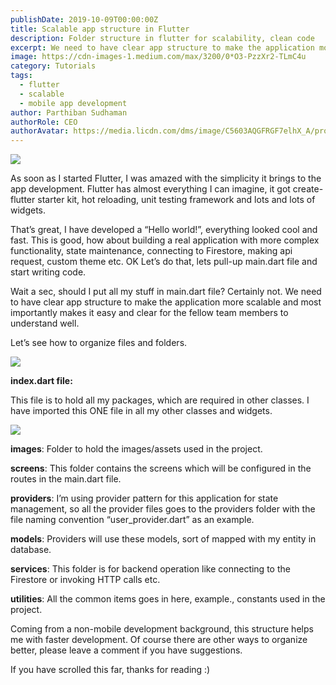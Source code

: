 ```yaml
---
publishDate: 2019-10-09T00:00:00Z
title: Scalable app structure in Flutter
description: Folder structure in flutter for scalability, clean code
excerpt: We need to have clear app structure to make the application more scalable and most importantly makes it easy and clear for the fellow team members to understand well. Let’s see how to organize files and folders.
image: https://cdn-images-1.medium.com/max/3200/0*O3-PzzXr2-TLmC4u
category: Tutorials
tags:
  - flutter
  - scalable
  - mobile app development
author: Parthiban Sudhaman
authorRole: CEO
authorAvatar: https://media.licdn.com/dms/image/C5603AQGFRGF7elhX_A/profile-displayphoto-shrink_800_800/0/1617151081605?e=1685577600&v=beta&t=gtKAwhp87sMtZtAl1wOz2qF03R41bhjYdagLTTXyY2A
---
```


![](https://cdn-images-1.medium.com/max/3200/0*O3-PzzXr2-TLmC4u)

As soon as I started Flutter, I was amazed with the simplicity it brings to the app development. Flutter has almost everything I can imagine, it got create-flutter starter kit, hot reloading, unit testing framework and lots and lots of widgets.

That’s great, I have developed a “Hello world!”, everything looked cool and fast. This is good, how about building a real application with more complex functionality, state maintenance, connecting to Firestore, making api request, custom theme etc. OK Let’s do that, lets pull-up main.dart file and start writing code.

Wait a sec, should I put all my stuff in main.dart file? Certainly not. We need to have clear app structure to make the application more scalable and most importantly makes it easy and clear for the fellow team members to understand well.

Let’s see how to organize files and folders.

![](https://cdn-images-1.medium.com/max/2000/1*rCpECOewnuq9tCTBPbrZaw.png)

**index.dart file:**

This file is to hold all my packages, which are required in other classes. I have imported this ONE file in all my other classes and widgets.

![](https://cdn-images-1.medium.com/max/2212/1*50VPSHMEey0D2QNe5kDq2A.png)

**images**: Folder to hold the images/assets used in the project.

**screens**: This folder contains the screens which will be configured in the routes in the main.dart file.

**providers**: I’m using provider pattern for this application for state management, so all the provider files goes to the providers folder with the file naming convention “user_provider.dart” as an example.

**models**: Providers will use these models, sort of mapped with my entity in database.

**services**: This folder is for backend operation like connecting to the Firestore or invoking HTTP calls etc.

**utilities**: All the common items goes in here, example., constants used in the project.

Coming from a non-mobile development background, this structure helps me with faster development. Of course there are other ways to organize better, please leave a comment if you have suggestions.

If you have scrolled this far, thanks for reading :)
